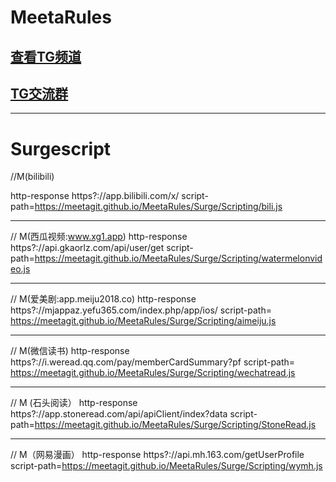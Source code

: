 # MeetaRules
## [查看TG频道](https://t.me/meetaclub)
## [TG交流群](https://t.me/joinchat/H0wr10TATOAQplouUXYNrQ)

***

# Surgescript 

//M(bilibili)

http-response https?:\/\/app\.bilibili\.com\/x\/ script-path=https://meetagit.github.io/MeetaRules/Surge/Scripting/bili.js

***


// M(西瓜视频:www.xg1.app)
http-response https?:\/\/api\.gkaorlz\.com\/api\/user\/get script-path=https://meetagit.github.io/MeetaRules/Surge/Scripting/watermelonvideo.js

***

//  M(爱美剧:app.meiju2018.co)
http-response https?:\/\/mjappaz.yefu365.com\/index.php\/app\/ios\/ script-path= https://meetagit.github.io/MeetaRules/Surge/Scripting/aimeiju.js

***

// M(微信读书)
http-response https?:\/\/i\.weread\.qq.com\/pay\/memberCardSummary\?pf script-path= https://meetagit.github.io/MeetaRules/Surge/Scripting/wechatread.js

***

//  M (石头阅读）
http-response https?:\/\/app\.stoneread\.com/api\/apiClient\/index\?data script-path=https://meetagit.github.io/MeetaRules/Surge/Scripting/StoneRead.js

***

//  M（网易漫画）
http-response https?:\/\/api\.mh\.163.com\/getUserProfile script-path=https://meetagit.github.io/MeetaRules/Surge/Scripting/wymh.js
